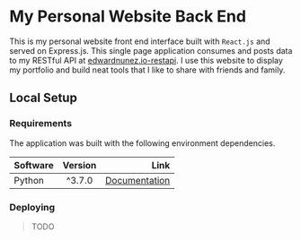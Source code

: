 # My Personal Website Back End

This is my personal website front end interface built with `React.js` and served on Express.js. This single page application consumes and posts data to my RESTful API at [edwardnunez.io-restapi](https://github.com/dotRollen/edwardnunez.io-restapi). I use this website to display my portfolio and build neat tools that I like to share with friends and family.

## Local Setup
### Requirements
The application was built with the following environment dependencies.

| Software        | Version           | Link  |
| ------------- |:-------------:| -----:|
| Python | ^3.7.0 | [Documentation](https://docs.python.org/3/) |

### Deploying

> TODO